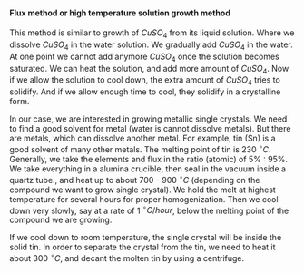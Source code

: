 #### Flux method or high temperature solution growth method 

This method is similar to growth of $CuSO_4$ from its liquid solution. Where we dissolve $CuSO_4$ in the water solution. We gradually add $CuSO_4$ in the water. At one point we cannot add anymore $CuSO_4$ once the solution becomes saturated. We can heat the solution, and add more amount of $CuSO_4$. Now if we allow the solution to cool down, the extra amount of $CuSO_4$ tries to solidify. And if we allow enough time to cool, they solidify in a crystalline form. 

In our case, we are interested in growing metallic single crystals. We need to find a good solvent for metal (water is cannot dissolve metals). But there are metals, which can dissolve another metal. For example, tin (Sn) is a good solvent of many other metals. The melting point of tin is 230$~^{\circ}C$. Generally, we take the elements and flux in the ratio (atomic) of 5% : 95%. We take everything in a alumina crucible, then seal in the vacuum inside a quartz tube., and heat up to about 700 - 900$~^{\circ}C$ (depending on the compound we want to grow single crystal). We hold the melt at highest temperature for several hours for proper homogenization. Then we cool down very slowly, say at a rate of 1$~^{\circ}C/hour$, below the melting point of the compound we are growing. 

If we cool down to room temperature, the single crystal will be inside the solid tin. In order to separate the crystal from the tin, we need to heat it about 300$~^{\circ}C$, and decant the molten tin by using  a centrifuge. 
